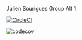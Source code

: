 Julien Sourigues
Group Alt 1

[![CircleCI](https://app.circleci.com/gh/SouriguesJulien/ceri-m1-techniques-de-test.svg?style=shield)](https://app.circleci.com/pipelines/github/SouriguesJulien/ceri-m1-techniques-de-test)


[![codecov](https://codecov.io/gh/SouriguesJulien/ceri-m1-techniques-de-test/branch/master/graph/badge.svg?token=8N4TW1KAN7)](https://codecov.io/gh/SouriguesJulien/ceri-m1-techniques-de-test)
